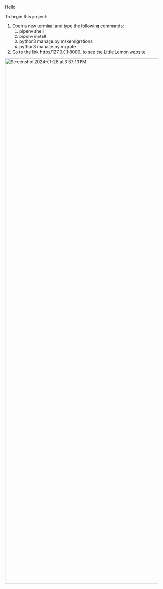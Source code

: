 Hello!

To begin this project:
1. Open a new terminal and type the following commands:
   1. pipenv shell
   2. pipenv install
   3. python3 manage.py makemigrations
   4. python3 manage.py migrate
2. Go to the link http://127.0.0.1:8000/ to see the Little Lemon website

<img width="1728" alt="Screenshot 2024-01-28 at 3 37 13 PM" src="https://github.com/angferna/Little-Lemon-API-project/assets/102985556/a85f740a-4c93-472e-b9d5-e88e18f1ffe6">
